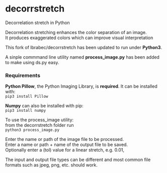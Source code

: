 # decorrstretch
Decorrelation stretch in Python  
  
Decorrelation stretching enhances the color separation of an image.  
It produces exaggerated colors which can improve visual interpretation  
  
This fork of lbrabec/decorrstretch has been updated to run under **Python3**.  
  
A sinple commmand line utility named **process_image.py** has been added to make using ds.py easy.  
  
### Requirements
  **Python Pillow**, the Python Imaging Library, is **required**. It can be installed with:  
  `pip3 install Pillow` 
    
  **Numpy** can also be installed with pip:  
  `pip3 install numpy`
  
To use the process_image utility:  
from the decorrstretch folder run    
`python3 process_image.py`

Enter the name or path of the image file to be processed.  
Enter a name or path + name of the output file to be saved.  
Optionally enter a (tol) value for a linear stretch, e.g. 0.01,  

The input and output file types can be different and most common file formats such as jpeg, png, etc. should work.
